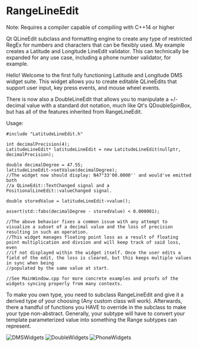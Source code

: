 # RangeLineEdit

Note: Requires a compiler capable of compiling with C++14 or higher

Qt QLineEdit subclass and formatting engine to create any type of restricted RegEx for numbers and characters that can be flexibly used. 
My example creates a Latitude and Longitude LineEdit validator.
This can technically be expanded for any use case, including a phone number validator, for example.

Hello! Welcome to the first fully functioning Latitude and Longitude DMS widget suite. 
This widget allows you to create editable QLineEdits that support user input, key press events, and mouse wheel events.

There is now also a DoubleLineEdit that allows you to manipulate a +/- decimal value with a standard dot notation,
much like Qt's QDoubleSpinBox, but has all of the features inherited from RangeLineEdit.

Usage:
```
#include "LatitudeLineEdit.h"

int decimalPrecision(4);
LatitudeLineEdit* latitudeLineEdit = new LatitudeLineEdit(nullptr, decimalPrecision);

double decimalDegree = 47.55;
latitudeLineEdit->setValue(decimalDegree);
//The widget now should display: N47°33'00.0000'' and would've emitted both
//a QLineEdit::TextChanged signal and a PositionalLineEdit::valueChanged signal.

double storedValue = latitudeLineEdit->value();

assert(std::fabs(decimalDegree - storedValue) < 0.000001);

//The above behavior fixes a common issue with any attempt to visualize a subset of a decimal value and the loss of precision resulting in such an operation.
//This widget manages floating point loss as a result of floating point multiplication and divsion and will keep track of said loss, even
//if not displayed within the widget itself. Once the user edits a field of the edit, the loss is cleared, but this keeps multiple values in sync when being
//populated by the same value at start.

//See MainWindow.cpp for more concrete examples and proofs of the widgets syncing properly from many contexts.

```

To make you own type, you need to subclass RangeLineEdit and give it a derived type of your choosing (Any custom class will work). Afterwards, there a handful of functions you HAVE to override in the subclass to make your type non-abstract. Generally, your subtype will have to convert your template parameterized value into something the Range subtypes can represent.

![DMSWidgets](https://user-images.githubusercontent.com/10680188/113449253-6cec4600-93cb-11eb-8853-21e3f8a6f161.PNG)
![DoubleWidgets](https://user-images.githubusercontent.com/10680188/113449255-6d84dc80-93cb-11eb-9771-f1564709d893.PNG)
![PhoneWidgets](https://user-images.githubusercontent.com/10680188/113449256-6d84dc80-93cb-11eb-9c47-8deae85d6eb8.PNG)
